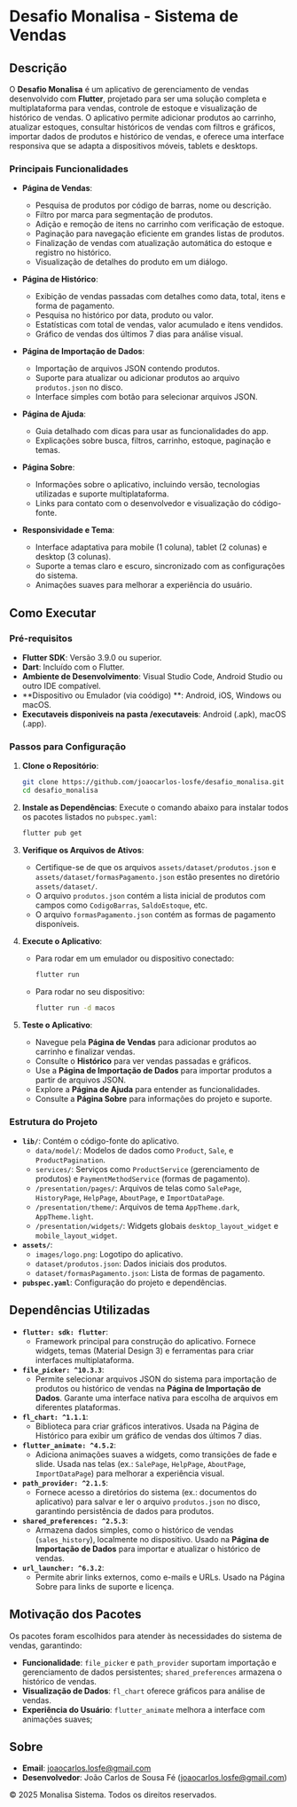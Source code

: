 # Desafio Monalisa - Sistema de Vendas

## Descrição

O **Desafio Monalisa** é um aplicativo de gerenciamento de vendas desenvolvido com **Flutter**, projetado para ser uma solução completa e multiplataforma para vendas, controle de estoque e visualização de histórico de vendas. O aplicativo permite adicionar produtos ao carrinho, atualizar estoques, consultar históricos de vendas com filtros e gráficos, importar dados de produtos e histórico de vendas, e oferece uma interface responsiva que se adapta a dispositivos móveis, tablets e desktops.

### Principais Funcionalidades
- **Página de Vendas**:
  - Pesquisa de produtos por código de barras, nome ou descrição.
  - Filtro por marca para segmentação de produtos.
  - Adição e remoção de itens no carrinho com verificação de estoque.
  - Paginação para navegação eficiente em grandes listas de produtos.
  - Finalização de vendas com atualização automática do estoque e registro no histórico.
  - Visualização de detalhes do produto em um diálogo.
- **Página de Histórico**:
  - Exibição de vendas passadas com detalhes como data, total, itens e forma de pagamento.
  - Pesquisa no histórico por data, produto ou valor.
  - Estatísticas com total de vendas, valor acumulado e itens vendidos.
  - Gráfico de vendas dos últimos 7 dias para análise visual.
- **Página de Importação de Dados**:
  - Importação de arquivos JSON contendo produtos.
  - Suporte para atualizar ou adicionar produtos ao arquivo `produtos.json` no disco.
  - Interface simples com botão para selecionar arquivos JSON.
- **Página de Ajuda**:
  - Guia detalhado com dicas para usar as funcionalidades do app.
  - Explicações sobre busca, filtros, carrinho, estoque, paginação e temas.
- **Página Sobre**:
  - Informações sobre o aplicativo, incluindo versão, tecnologias utilizadas e suporte multiplataforma.
  - Links para contato com o desenvolvedor e visualização do código-fonte.

- **Responsividade e Tema**:
  - Interface adaptativa para mobile (1 coluna), tablet (2 colunas) e desktop (3 colunas).
  - Suporte a temas claro e escuro, sincronizado com as configurações do sistema.
  - Animações suaves para melhorar a experiência do usuário.

## Como Executar

### Pré-requisitos
- **Flutter SDK**: Versão 3.9.0 ou superior.
- **Dart**: Incluído com o Flutter.
- **Ambiente de Desenvolvimento**: Visual Studio Code, Android Studio ou outro IDE compatível.
- **Dispositivo ou Emulador (via coódigo) **: Android, iOS, Windows ou macOS.
- **Executaveis disponiveis na pasta /executaveis**: Android (.apk), macOS (.app).

### Passos para Configuração
1. **Clone o Repositório**:
   ```bash
   git clone https://github.com/joaocarlos-losfe/desafio_monalisa.git
   cd desafio_monalisa
   ```

2. **Instale as Dependências**:
   Execute o comando abaixo para instalar todos os pacotes listados no `pubspec.yaml`:
   ```bash
   flutter pub get
   ```

3. **Verifique os Arquivos de Ativos**:
   - Certifique-se de que os arquivos `assets/dataset/produtos.json` e `assets/dataset/formasPagamento.json` estão presentes no diretório `assets/dataset/`.
   - O arquivo `produtos.json` contém a lista inicial de produtos com campos como `CodigoBarras`, `SaldoEstoque`, etc.
   - O arquivo `formasPagamento.json` contém as formas de pagamento disponíveis.

4. **Execute o Aplicativo**:
   - Para rodar em um emulador ou dispositivo conectado:
     ```bash
     flutter run
     ```
   - Para rodar no seu dispositivo:
     ```bash
     flutter run -d macos
     ```

5. **Teste o Aplicativo**:
   - Navegue pela **Página de Vendas** para adicionar produtos ao carrinho e finalizar vendas.
   - Consulte o **Histórico** para ver vendas passadas e gráficos.
   - Use a **Página de Importação de Dados** para importar produtos a partir de arquivos JSON.
   - Explore a **Página de Ajuda** para entender as funcionalidades.
   - Consulte a **Página Sobre** para informações do projeto e suporte.

### Estrutura do Projeto
- **`lib/`**: Contém o código-fonte do aplicativo.
  - `data/model/`: Modelos de dados como `Product`, `Sale`, e `ProductPagination`.
  - `services/`: Serviços como `ProductService` (gerenciamento de produtos) e `PaymentMethodService` (formas de pagamento).
  - `/presentation/pages/`: Arquivos de telas como `SalePage`, `HistoryPage`, `HelpPage`, `AboutPage`, e `ImportDataPage`.
  - `/presentation/theme/`: Arquivos de tema `AppTheme.dark`, `AppTheme.light`.
  - `/presentation/widgets/`: Widgets globais `desktop_layout_widget` e `mobile_layout_widget`.
- **`assets/`**:
  - `images/logo.png`: Logotipo do aplicativo.
  - `dataset/produtos.json`: Dados iniciais dos produtos.
  - `dataset/formasPagamento.json`: Lista de formas de pagamento.
- **`pubspec.yaml`**: Configuração do projeto e dependências.

## Dependências Utilizadas

- **`flutter: sdk: flutter`**:
  - Framework principal para construção do aplicativo. Fornece widgets, temas (Material Design 3) e ferramentas para criar interfaces multiplataforma.
- **`file_picker: ^10.3.3`**:
  - Permite selecionar arquivos JSON do sistema para importação de produtos ou histórico de vendas na **Página de Importação de Dados**. Garante uma interface nativa para escolha de arquivos em diferentes plataformas.
- **`fl_chart: ^1.1.1`**:
  - Biblioteca para criar gráficos interativos. Usada na Página de Histórico para exibir um gráfico de vendas dos últimos 7 dias.
- **`flutter_animate: ^4.5.2`**:
  - Adiciona animações suaves a widgets, como transições de fade e slide. Usada nas telas (ex.: `SalePage`, `HelpPage`, `AboutPage`, `ImportDataPage`) para melhorar a experiência visual.
- **`path_provider: ^2.1.5`**:
  - Fornece acesso a diretórios do sistema (ex.: documentos do aplicativo) para salvar e ler o arquivo `produtos.json` no disco, garantindo persistência de dados para produtos.
- **`shared_preferences: ^2.5.3`**:
  - Armazena dados simples, como o histórico de vendas (`sales_history`), localmente no dispositivo. Usado na **Página de Importação de Dados** para importar e atualizar o histórico de vendas.
- **`url_launcher: ^6.3.2`**:
  - Permite abrir links externos, como e-mails e URLs. Usado na Página Sobre para links de suporte e licença.


## Motivação dos Pacotes
Os pacotes foram escolhidos para atender às necessidades do sistema de vendas, garantindo:
- **Funcionalidade**: `file_picker` e `path_provider` suportam importação e gerenciamento de dados persistentes; `shared_preferences` armazena o histórico de vendas.
- **Visualização de Dados**: `fl_chart` oferece gráficos para análise de vendas.
- **Experiência do Usuário**: `flutter_animate` melhora a interface com animações suaves; 



## Sobre
- **Email**: [joaocarlos.losfe@gmail.com](mailto:joaocarlos.losfe@gmail.com)
- **Desenvolvedor**: João Carlos de Sousa Fé ([joaocarlos.losfe@gmail.com](mailto:joaocarlos.losfe@gmail.com))

© 2025 Monalisa Sistema. Todos os direitos reservados.